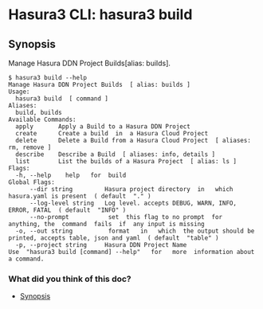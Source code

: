 # Hasura3 CLI: hasura3 build

## Synopsis​

Manage Hasura DDN Project Builds[alias: builds].

```
$ hasura3 build --help
Manage Hasura DDN Project Builds  [ alias: builds ]
Usage:
  hasura3 build  [ command ]
Aliases:
  build, builds
Available Commands:
  apply       Apply a Build to a Hasura DDN Project
  create      Create a build  in  a Hasura Cloud Project
  delete      Delete a Build from a Hasura Cloud Project  [ aliases: rm, remove ]
  describe    Describe a Build  [ aliases: info, details ]
  list        List the builds of a Hasura Project  [ alias: ls ]
Flags:
  -h, --help    help   for  build
Global Flags:
      --dir string         Hasura project directory  in   which  hasura.yaml is present  ( default  "." )
      --log-level string   Log level. accepts DEBUG, WARN, INFO, ERROR, FATAL  ( default  "INFO" )
      --no-prompt           set  this flag to no prompt  for  anything, the  command  fails  if  any input is missing
  -o, --out string          format   in   which  the output should be printed, accepts table, json and yaml  ( default  "table" )
  -p, --project string     Hasura DDN Project Name
Use  "hasura3 build [command] --help"   for   more  information about a command.
```

### What did you think of this doc?

- [ Synopsis ](https://hasura.io/docs/3.0/cli/commands/build/#synopsis)
